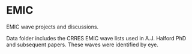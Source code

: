 # EMIC
EMIC wave projects and discussions. 

Data folder includes the CRRES EMIC wave lists used in A.J. Halford PhD and subsequent papers. These waves were identified by eye.   
